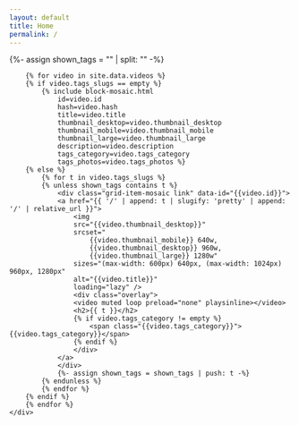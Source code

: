 ```yaml
---
layout: default
title: Home
permalink: /
---
```


<div class="{{ page.url | slugify: 'pretty' }}">
    <div class="grid">
        {%- assign shown_tags = "" | split: "" -%}

        {% for video in site.data.videos %}
        {% if video.tags_slugs == empty %}
            {% include block-mosaic.html
                id=video.id
                hash=video.hash
                title=video.title
                thumbnail_desktop=video.thumbnail_desktop
                thumbnail_mobile=video.thumbnail_mobile
                thumbnail_large=video.thumbnail_large
                description=video.description
                tags_category=video.tags_category
                tags_photos=video.tags_photos %}
        {% else %}
            {% for t in video.tags_slugs %}
            {% unless shown_tags contains t %}
                <div class="grid-item-mosaic link" data-id="{{video.id}}">
                <a href="{{ '/' | append: t | slugify: 'pretty' | append: '/' | relative_url }}">
                    <img
                    src="{{video.thumbnail_desktop}}"
                    srcset="
                        {{video.thumbnail_mobile}} 640w,
                        {{video.thumbnail_desktop}} 960w,
                        {{video.thumbnail_large}} 1280w"
                    sizes="(max-width: 600px) 640px, (max-width: 1024px) 960px, 1280px"
                    alt="{{video.title}}"
                    loading="lazy" />
                    <div class="overlay">
                    <video muted loop preload="none" playsinline></video>
                    <h2>{{ t }}</h2>
                    {% if video.tags_category != empty %}
                        <span class="{{video.tags_category}}">{{video.tags_category}}</span>
                    {% endif %}
                    </div>
                </a>
                </div>
                {%- assign shown_tags = shown_tags | push: t -%}
            {% endunless %}
            {% endfor %}
        {% endif %}
        {% endfor %}
    </div>
</div>
